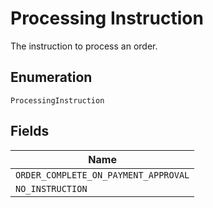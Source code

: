 
# Processing Instruction

The instruction to process an order.

## Enumeration

`ProcessingInstruction`

## Fields

| Name |
|  --- |
| `ORDER_COMPLETE_ON_PAYMENT_APPROVAL` |
| `NO_INSTRUCTION` |

